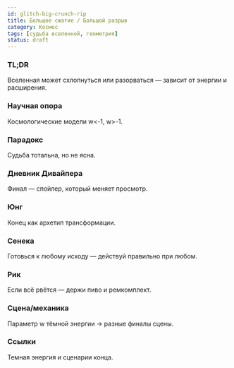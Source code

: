 ```yaml
---
id: glitch-big-crunch-rip
title: Большое сжатие / Большой разрыв
category: Космос
tags: [судьба вселенной, геометрия]
status: draft
---
```


### TL;DR

Вселенная может схлопнуться или разорваться — зависит от энергии и расширения.

### Научная опора

Космологические модели w<-1, w>-1.

### Парадокс

Судьба тотальна, но не ясна.

### Дневник Дивайпера

Финал — спойлер, который меняет просмотр.

### Юнг

Конец как архетип трансформации.

### Сенека

Готовься к любому исходу — действуй правильно при любом.

### Рик

Если всё рвётся — держи пиво и ремкомплект.

### Сцена/механика

Параметр w тёмной энергии → разные финалы сцены.

### Ссылки

Темная энергия и сценарии конца.
